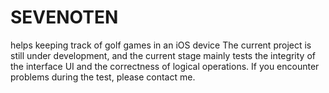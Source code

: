# SEVENOTEN
helps keeping track of golf games in an iOS device The current project is still under development, and the current stage mainly tests the integrity of the interface UI and the correctness of logical operations. If you encounter problems during the test, please contact me.
